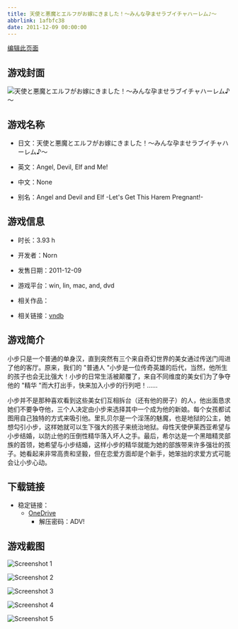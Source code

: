 ```yaml
---
title: 天使と悪魔とエルフがお嫁にきました！～みんな孕ませラブイチャハーレム♪～
abbrlink: 1afbfc38
date: 2011-12-09 00:00:00
---
```

[编辑此页面](https://github.com/ACG-3/ADV3-source/blob/main/source/_posts/games/%E5%A4%A9%E4%BD%BF%E3%81%A8%E6%82%AA%E9%AD%94%E3%81%A8%E3%82%A8%E3%83%AB%E3%83%95%E3%81%8C%E3%81%8A%E5%AB%81%E3%81%AB%E3%81%8D%E3%81%BE%E3%81%97%E3%81%9F%EF%BC%81%EF%BD%9E%E3%81%BF%E3%82%93%E3%81%AA%E5%AD%95%E3%81%BE%E3%81%9B%E3%83%A9%E3%83%96%E3%82%A4%E3%83%81%E3%83%A3%E3%83%8F%E3%83%BC%E3%83%AC%E3%83%A0%E2%99%AA%EF%BD%9E.md)

## 游戏封面

![天使と悪魔とエルフがお嫁にきました！～みんな孕ませラブイチャハーレム♪～](https://pan.timero.xyz/d/onedrive/img_lib_001/%E5%A4%A9%E4%BD%BF%E3%81%A8%E6%82%AA%E9%AD%94%E3%81%A8%E3%82%A8%E3%83%AB%E3%83%95%E3%81%8C%E3%81%8A%E5%AB%81%E3%81%AB%E3%81%8D%E3%81%BE%E3%81%97%E3%81%9F%EF%BC%81%EF%BD%9E%E3%81%BF%E3%82%93%E3%81%AA%E5%AD%95%E3%81%BE%E3%81%9B%E3%83%A9%E3%83%96%E3%82%A4%E3%83%81%E3%83%A3%E3%83%8F%E3%83%BC%E3%83%AC%E3%83%A0%E2%99%AA%EF%BD%9E_cover.avif)


## 游戏名称

- 日文：天使と悪魔とエルフがお嫁にきました！～みんな孕ませラブイチャハーレム♪～
- 英文：Angel, Devil, Elf and Me!
- 中文：None

- 别名：Angel and Devil and Elf -Let's Get This Harem Pregnant!-


## 游戏信息

- 时长：3.93 h
- 开发者：Norn
- 发售日期：2011-12-09
- 游戏平台：win, lin, mac, and, dvd
- 相关作品：

- 相关链接：[vndb](https://vndb.org/v8491)


## 游戏简介

小步只是一个普通的单身汉，直到突然有三个来自奇幻世界的美女通过传送门闯进了他的客厅。原来，我们的 "普通人 "小步是一位传奇英雄的后代，当然，他所生的孩子也会无比强大！小步的日常生活被颠覆了，来自不同维度的美女们为了争夺他的 "精华 "而大打出手，快来加入小步的行列吧！......

小步并不是那种喜欢看到这些美女们互相拆台（还有他的房子）的人，他出面恳求她们不要争夺他，三个人决定由小步来选择其中一个成为他的新娘。每个女孩都试图用自己独特的方式来吸引他。里扎贝尔是一个淫荡的魅魔，也是地狱的公主，她想勾引小步，这样她就可以生下强大的孩子来统治地狱。母性天使伊莱西亚希望与小步结婚，以防止他的压倒性精华落入坏人之手。最后，希尔达是一个黑暗精灵部族的首领，她希望与小步结婚，这样小步的精华就能为她的部族带来许多强壮的孩子。她看起来非常高贵和坚毅，但在恋爱方面却是个新手，她笨拙的求爱方式可能会让小步心动。




## 下载链接

- 稳定链接：
    - [OneDrive](https://pan.timero.xyz/onedrive/adv_lib_001/%E5%A4%A9%E4%BD%BF%E3%81%A8%E6%82%AA%E9%AD%94%E3%81%A8%E3%82%A8%E3%83%AB%E3%83%95%E3%81%8C%E3%81%8A%E5%AB%81%E3%81%AB%E3%81%8D%E3%81%BE%E3%81%97%E3%81%9F%EF%BC%81%EF%BD%9E%E3%81%BF%E3%82%93%E3%81%AA%E5%AD%95%E3%81%BE%E3%81%9B%E3%83%A9%E3%83%96%E3%82%A4%E3%83%81%E3%83%A3%E3%83%8F%E3%83%BC%E3%83%AC%E3%83%A0%E2%99%AA%EF%BD%9E)
        - 解压密码：ADV!



## 游戏截图


![Screenshot 1](https://pan.timero.xyz/d/onedrive/img_lib_001/%E5%A4%A9%E4%BD%BF%E3%81%A8%E6%82%AA%E9%AD%94%E3%81%A8%E3%82%A8%E3%83%AB%E3%83%95%E3%81%8C%E3%81%8A%E5%AB%81%E3%81%AB%E3%81%8D%E3%81%BE%E3%81%97%E3%81%9F%EF%BC%81%EF%BD%9E%E3%81%BF%E3%82%93%E3%81%AA%E5%AD%95%E3%81%BE%E3%81%9B%E3%83%A9%E3%83%96%E3%82%A4%E3%83%81%E3%83%A3%E3%83%8F%E3%83%BC%E3%83%AC%E3%83%A0%E2%99%AA%EF%BD%9E_Screenshot_1.avif)

![Screenshot 2](https://pan.timero.xyz/d/onedrive/img_lib_001/%E5%A4%A9%E4%BD%BF%E3%81%A8%E6%82%AA%E9%AD%94%E3%81%A8%E3%82%A8%E3%83%AB%E3%83%95%E3%81%8C%E3%81%8A%E5%AB%81%E3%81%AB%E3%81%8D%E3%81%BE%E3%81%97%E3%81%9F%EF%BC%81%EF%BD%9E%E3%81%BF%E3%82%93%E3%81%AA%E5%AD%95%E3%81%BE%E3%81%9B%E3%83%A9%E3%83%96%E3%82%A4%E3%83%81%E3%83%A3%E3%83%8F%E3%83%BC%E3%83%AC%E3%83%A0%E2%99%AA%EF%BD%9E_Screenshot_2.avif)

![Screenshot 3](https://pan.timero.xyz/d/onedrive/img_lib_001/%E5%A4%A9%E4%BD%BF%E3%81%A8%E6%82%AA%E9%AD%94%E3%81%A8%E3%82%A8%E3%83%AB%E3%83%95%E3%81%8C%E3%81%8A%E5%AB%81%E3%81%AB%E3%81%8D%E3%81%BE%E3%81%97%E3%81%9F%EF%BC%81%EF%BD%9E%E3%81%BF%E3%82%93%E3%81%AA%E5%AD%95%E3%81%BE%E3%81%9B%E3%83%A9%E3%83%96%E3%82%A4%E3%83%81%E3%83%A3%E3%83%8F%E3%83%BC%E3%83%AC%E3%83%A0%E2%99%AA%EF%BD%9E_Screenshot_3.avif)

![Screenshot 4](https://pan.timero.xyz/d/onedrive/img_lib_001/%E5%A4%A9%E4%BD%BF%E3%81%A8%E6%82%AA%E9%AD%94%E3%81%A8%E3%82%A8%E3%83%AB%E3%83%95%E3%81%8C%E3%81%8A%E5%AB%81%E3%81%AB%E3%81%8D%E3%81%BE%E3%81%97%E3%81%9F%EF%BC%81%EF%BD%9E%E3%81%BF%E3%82%93%E3%81%AA%E5%AD%95%E3%81%BE%E3%81%9B%E3%83%A9%E3%83%96%E3%82%A4%E3%83%81%E3%83%A3%E3%83%8F%E3%83%BC%E3%83%AC%E3%83%A0%E2%99%AA%EF%BD%9E_Screenshot_4.avif)

![Screenshot 5](https://pan.timero.xyz/d/onedrive/img_lib_001/%E5%A4%A9%E4%BD%BF%E3%81%A8%E6%82%AA%E9%AD%94%E3%81%A8%E3%82%A8%E3%83%AB%E3%83%95%E3%81%8C%E3%81%8A%E5%AB%81%E3%81%AB%E3%81%8D%E3%81%BE%E3%81%97%E3%81%9F%EF%BC%81%EF%BD%9E%E3%81%BF%E3%82%93%E3%81%AA%E5%AD%95%E3%81%BE%E3%81%9B%E3%83%A9%E3%83%96%E3%82%A4%E3%83%81%E3%83%A3%E3%83%8F%E3%83%BC%E3%83%AC%E3%83%A0%E2%99%AA%EF%BD%9E_Screenshot_5.avif)

